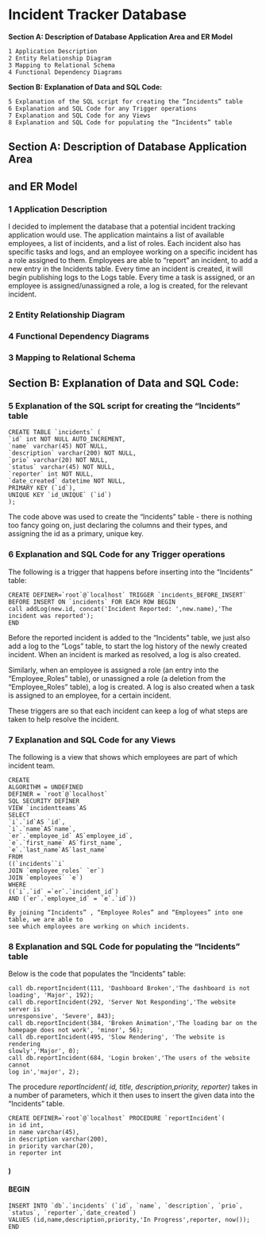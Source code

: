 # Incident Tracker Database

**Section A: Description of Database Application Area and ER Model**

```
1 Application Description
2 Entity Relationship Diagram
3 Mapping to Relational Schema
4 Functional Dependency Diagrams
```
**Section B: Explanation of Data and SQL Code:**

```
5 Explanation of the SQL script for creating the “Incidents” table
6 Explanation and SQL Code for any Trigger operations
7 Explanation and SQL Code for any Views
8 Explanation and SQL Code for populating the “Incidents” table
```

## Section A: Description of Database Application Area

## and ER Model

### 1 Application Description

I decided to implement the database that a potential incident tracking application would use.
The application maintains a list of available employees, a list of incidents, and a list of roles.
Each incident also has specific tasks and logs, and an employee working on a specific
incident has a role assigned to them. Employees are able to “report” an incident, to add a
new entry in the Incidents table. Every time an incident is created, it will begin publishing
logs to the Logs table. Every time a task is assigned, or an employee is
assigned/unassigned a role, a log is created, for the relevant incident.

### 2 Entity Relationship Diagram


### 4 Functional Dependency Diagrams


### 3 Mapping to Relational Schema

## Section B: Explanation of Data and SQL Code:

### 5 Explanation of the SQL script for creating the “Incidents” table

```
CREATE TABLE `incidents` (
`id` int NOT NULL AUTO_INCREMENT,
`name` varchar(45) NOT NULL,
`description` varchar(200) NOT NULL,
`prio` varchar(20) NOT NULL,
`status` varchar(45) NOT NULL,
`reporter` int NOT NULL,
`date_created` datetime NOT NULL,
PRIMARY KEY (`id`),
UNIQUE KEY `id_UNIQUE` (`id`)
);
```
The code above was used to create the “Incidents” table - there is nothing too fancy going
on, just declaring the columns and their types, and assigning the id as a primary, unique key.


### 6 Explanation and SQL Code for any Trigger operations

The following is a trigger that happens before inserting into the “Incidents” table:

```
CREATE DEFINER=`root`@`localhost` TRIGGER `incidents_BEFORE_INSERT`
BEFORE INSERT ON `incidents` FOR EACH ROW BEGIN
call addLog(new.id, concat('Incident Reported: ',new.name),'The
incident was reported');
END
```
Before the reported incident is added to the “Incidents” table, we just also add a log to the
“Logs” table, to start the log history of the newly created incident. When an incident is
marked as resolved, a log is also created.

Similarly, when an employee is assigned a role (an entry into the “Employee_Roles” table),
or unassigned a role (a deletion from the “Employee_Roles” table), a log is created.
A log is also created when a task is assigned to an employee, for a certain incident.

These triggers are so that each incident can keep a log of what steps are taken to help
resolve the incident.

### 7 Explanation and SQL Code for any Views

The following is a view that shows which employees are part of which incident team.

```
CREATE
ALGORITHM = UNDEFINED
DEFINER = `root`@`localhost`
SQL SECURITY DEFINER
VIEW `incidentteams`AS
SELECT
`i`.`id`AS `id`,
`i`.`name`AS`name`,
`er`.`employee_id` AS`employee_id`,
`e`.`first_name` AS`first_name`,
`e`.`last_name`AS`last_name`
FROM
((`incidents``i`
JOIN `employee_roles` `er`)
JOIN `employees` `e`)
WHERE
((`i`.`id` =`er`.`incident_id`)
AND (`er`.`employee_id` = `e`.`id`))
```
```
By joining “Incidents” , “Employee Roles” and “Employees” into one table, we are able to
see which employees are working on which incidents.
```

### 8 Explanation and SQL Code for populating the “Incidents” table

Below is the code that populates the “Incidents” table:

```
call db.reportIncident(111, 'Dashboard Broken','The dashboard is not
loading', 'Major', 192);
call db.reportIncident(292, 'Server Not Responding','The website server is
unresponsive', 'Severe', 843);
call db.reportIncident(384, 'Broken Animation','The loading bar on the
homepage does not work', 'minor', 56);
call db.reportIncident(495, 'Slow Rendering', 'The website is rendering
slowly','Major', 0);
call db.reportIncident(684, 'Login broken','The users of the website cannot
log in','major', 2);
```
The procedure _reportIncident( id, title, description,priority, reporter)_ takes in a number of
parameters, which it then uses to insert the given data into the “Incidents” table.

```
CREATE DEFINER=`root`@`localhost` PROCEDURE `reportIncident`(
in id int,
in name varchar(45),
in description varchar(200),
in priority varchar(20),
in reporter int
```
#### )

#### BEGIN

```
INSERT INTO `db`.`incidents` (`id`, `name`, `description`, `prio`,
`status`, `reporter`,`date_created`)
VALUES (id,name,description,priority,'In Progress',reporter, now());
END
```


